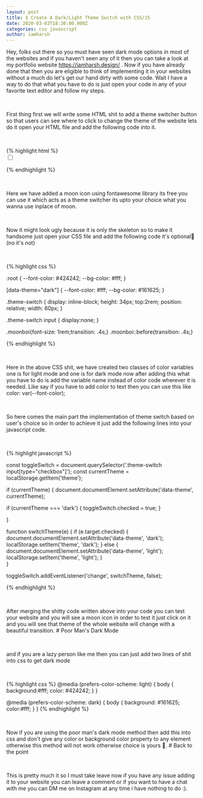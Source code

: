 ```yaml
---
layout: post
title: $ Create A Dark/Light Theme Switch with CSS/JS
date: 2020-03-03T18:30:00.000Z
categories: css javascript
author: iamharsh
---
```

Hey, folks out there so you must have seen dark mode options in most of the websites and if you haven't seen any of it then you can take a look at my portfolio website https://iamharsh.design/ . Now if you have already done that then you are eligible to think of implementing it in your websites without a much do let's get our hand dirty with some code. Wait I have a way to do that what you have to do is just open your code in any of your favorite text editor and follow my steps.
<p>&nbsp;</p>
First thing first we will write some HTML shit to add a theme switcher button so that users can see where to click to change the theme of the website lets do it open your HTML file and add the following code into it.
<p>&nbsp;</p>
{% highlight html %}

<div class="theme-switch-wrapper">
       <label class="theme-switch" for="checkbox">
    <input type="checkbox" id="checkbox" />
    <div class="fas fa-moon moonboi fa-2x"></div>
  </label>
  </div>

{% endhighlight %}

<p>&nbsp;</p>
Here we have added a moon icon using fontawesome library its free you can use it which acts as a theme switcher its upto your choice what you wanna use inplace of moon.
<p>&nbsp;</p>
Now it might look ugly because it is only the skeleton so to make it handsome just open your CSS file and add the following code it's optional🖖(no it's not)
<p>&nbsp;</p>
{% highlight css %}

:root {     --font-color: #424242;
    --bg-color: #fff;
}

[data-theme="dark"] {     --font-color: #fff;
    --bg-color: #161625;
}

  .theme-switch {     display: inline-block;
    height: 34px;
    top:2rem;
    position: relative;
    width: 60px;
  }

  .theme-switch input {     display:none;
  }

  .moonboi{font-size: 1rem;transition: .4s;}   .moonboi::before{transition: .4s;}

{% endhighlight %}

<p>&nbsp;</p>
Here in the above CSS shit, we have created two classes of color variables one is for light mode and one is for dark mode now after adding this what you have to do is add the variable name instead of color code wherever it is needed. Like say if you have to add color to text then you can use this like color: var(--font-color);
<p>&nbsp;</p>
So here comes the main part the implementation of theme switch based on user's choice so in order to achieve it just add the following lines into your javascript code.
<p>&nbsp;</p>
{% highlight javascript %}

const toggleSwitch = document.querySelector('.theme-switch input\[type="checkbox"]'); const currentTheme = localStorage.getItem('theme');

if (currentTheme) {     document.documentElement.setAttribute('data-theme', currentTheme);

if (currentTheme === 'dark') {
    toggleSwitch.checked = true;
}

}

function switchTheme(e) {     if (e.target.checked) {
        document.documentElement.setAttribute('data-theme', 'dark');
        localStorage.setItem('theme', 'dark');
    }
    else {        document.documentElement.setAttribute('data-theme', 'light');
          localStorage.setItem('theme', 'light');
    }\
}

toggleSwitch.addEventListener('change', switchTheme, false);

{% endhighlight %}

<p>&nbsp;</p>
After merging the shitty code written above into your code you can test your website and you will see a moon icon in order to test it just click on it and you will see that theme of the whole website will change with a beautiful transition.
# Poor Man's Dark Mode
<p>&nbsp;</p>
and if you are a lazy person like me then you can just add two lines of shit into css to get dark mode
<p>&nbsp;</p>
{% highlight css %}
@media (prefers-color-scheme: light) {
	body {
              background:#fff;
	      color: #424242;
	}
}

@media (prefers-color-scheme: dark) { 	body {
		background: #161625;
                color:#fff;
	}
}
{% endhighlight %}

<p>&nbsp;</p>
Now if you are using the poor man's dark mode method then add this into css and don't give any color or background color property to any element otherwise this method will not work otherwise choice is yours 🤣.
# Back to the point
<p>&nbsp;</p>
This is pretty much it so I must take leave now if you have any issue adding it to your website you can leave a comment or if you want to have a chat with me you can DM me on Instagram at any time i have nothing to do :).
